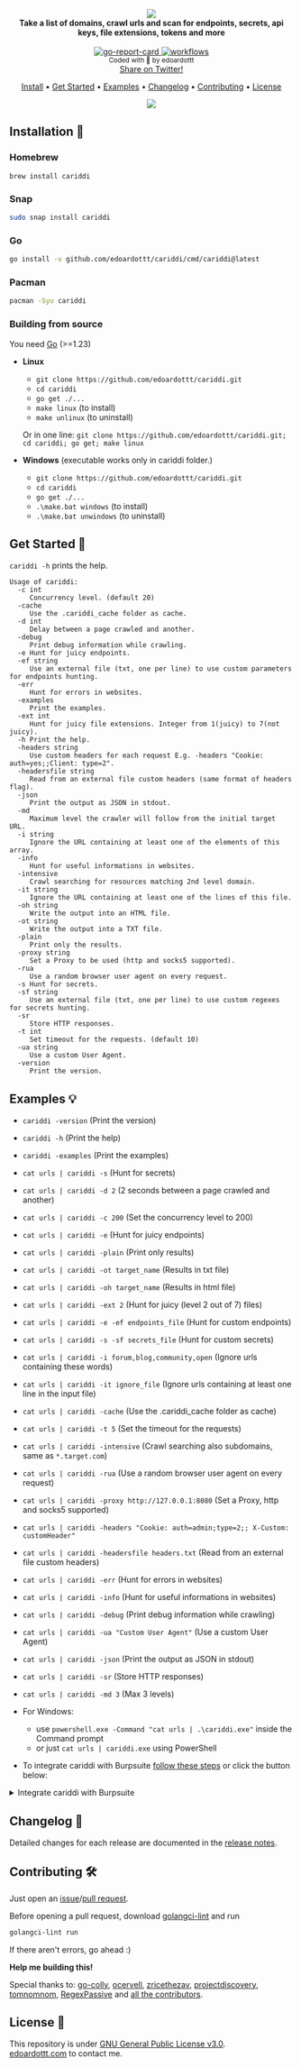 <p align="center">
  <img src="https://github.com/edoardottt/images/blob/main/cariddi/logo.png"><br>
  <b>Take a list of domains, crawl urls and scan for endpoints, secrets, api keys, file extensions, tokens and more</b><br>
  <br>
  <!-- go-report-card -->
  <a href="https://goreportcard.com/report/github.com/edoardottt/cariddi">
    <img src="https://goreportcard.com/badge/github.com/edoardottt/cariddi" alt="go-report-card" />
  </a>
  <!-- workflows -->
  <a href="https://github.com/edoardottt/cariddi/actions">
    <img src="https://github.com/edoardottt/cariddi/workflows/Go/badge.svg?branch=main" alt="workflows" />
  </a>
  <br>
  <sub>
    Coded with 💙 by edoardottt
  </sub>
  <br>
  <!--Tweet button-->
  <a href="https://twitter.com/intent/tweet?url=https://github.com/edoardottt/cariddi&text=Take%20a%20list%20of%20domains,%20crawl%20urls%20and%20scan%20for%20endpoints,%20secrets,%20api%20keys,%20file%20extensions,%20tokens%20and%20more...%20%23network%20%23security%20%23infosec%20%23oss%20%23github%20%23bugbounty%20%23linux" target="_blank">Share on Twitter!
  </a>
</p>
<p align="center">
  <a href="#installation-">Install</a> •
  <a href="#get-started-">Get Started</a> •
  <a href="#examples-">Examples</a> •
  <a href="#changelog-">Changelog</a> •
  <a href="#contributing-">Contributing</a> •
  <a href="#license-">License</a>
</p>

<!--[![asciicast](https://asciinema.org/a/415989.svg)](https://asciinema.org/a/415989)-->

<p align="center">
  <img src="https://github.com/edoardottt/images/blob/main/cariddi/cariddi.gif">
</p>

Installation 📡
----------

### Homebrew

```
brew install cariddi
```

### Snap

```bash
sudo snap install cariddi
```

### Go

```bash
go install -v github.com/edoardottt/cariddi/cmd/cariddi@latest
```

### Pacman

```bash
pacman -Syu cariddi
```

### Building from source

You need [Go](https://go.dev/) (>=1.23)

- **Linux**

  - `git clone https://github.com/edoardottt/cariddi.git`
  - `cd cariddi`
  - `go get ./...`
  - `make linux` (to install)
  - `make unlinux` (to uninstall)

  Or in one line: `git clone https://github.com/edoardottt/cariddi.git; cd cariddi; go get; make linux`

- **Windows** (executable works only in cariddi folder.)

  - `git clone https://github.com/edoardottt/cariddi.git`
  - `cd cariddi`
  - `go get ./...`
  - `.\make.bat windows` (to install)
  - `.\make.bat unwindows` (to uninstall)

Get Started 🎉
----------

`cariddi -h` prints the help.

```
Usage of cariddi:
  -c int
     Concurrency level. (default 20)
  -cache
     Use the .cariddi_cache folder as cache.
  -d int
     Delay between a page crawled and another.
  -debug
     Print debug information while crawling.
  -e Hunt for juicy endpoints.
  -ef string
     Use an external file (txt, one per line) to use custom parameters for endpoints hunting.
  -err
     Hunt for errors in websites.
  -examples
     Print the examples.
  -ext int
     Hunt for juicy file extensions. Integer from 1(juicy) to 7(not juicy).
  -h Print the help.
  -headers string
     Use custom headers for each request E.g. -headers "Cookie: auth=yes;;Client: type=2".
  -headersfile string
     Read from an external file custom headers (same format of headers flag).
  -json
     Print the output as JSON in stdout.
  -md
     Maximum level the crawler will follow from the initial target URL.
  -i string
     Ignore the URL containing at least one of the elements of this array.
  -info
     Hunt for useful informations in websites.
  -intensive
     Crawl searching for resources matching 2nd level domain.
  -it string
     Ignore the URL containing at least one of the lines of this file.
  -oh string
     Write the output into an HTML file.
  -ot string
     Write the output into a TXT file.
  -plain
     Print only the results.
  -proxy string
     Set a Proxy to be used (http and socks5 supported).
  -rua
     Use a random browser user agent on every request.
  -s Hunt for secrets.
  -sf string
     Use an external file (txt, one per line) to use custom regexes for secrets hunting.
  -sr
     Store HTTP responses.
  -t int
     Set timeout for the requests. (default 10)
  -ua string
     Use a custom User Agent.
  -version
     Print the version.
```

Examples 💡
----------

- `cariddi -version` (Print the version)
- `cariddi -h` (Print the help)
- `cariddi -examples` (Print the examples)
- `cat urls | cariddi -s` (Hunt for secrets)
- `cat urls | cariddi -d 2` (2 seconds between a page crawled and another)
- `cat urls | cariddi -c 200` (Set the concurrency level to 200)
- `cat urls | cariddi -e` (Hunt for juicy endpoints)
- `cat urls | cariddi -plain` (Print only results)
- `cat urls | cariddi -ot target_name` (Results in txt file)
- `cat urls | cariddi -oh target_name` (Results in html file)
- `cat urls | cariddi -ext 2` (Hunt for juicy (level 2 out of 7) files)
- `cat urls | cariddi -e -ef endpoints_file` (Hunt for custom endpoints)
- `cat urls | cariddi -s -sf secrets_file` (Hunt for custom secrets)
- `cat urls | cariddi -i forum,blog,community,open` (Ignore urls containing these words)
- `cat urls | cariddi -it ignore_file` (Ignore urls containing at least one line in the input file)
- `cat urls | cariddi -cache` (Use the .cariddi_cache folder as cache)
- `cat urls | cariddi -t 5` (Set the timeout for the requests)
- `cat urls | cariddi -intensive` (Crawl searching also subdomains, same as `*.target.com`)
- `cat urls | cariddi -rua` (Use a random browser user agent on every request)
- `cat urls | cariddi -proxy http://127.0.0.1:8080` (Set a Proxy, http and socks5 supported)
- `cat urls | cariddi -headers "Cookie: auth=admin;type=2;; X-Custom: customHeader"`
- `cat urls | cariddi -headersfile headers.txt` (Read from an external file custom headers)
- `cat urls | cariddi -err` (Hunt for errors in websites)
- `cat urls | cariddi -info` (Hunt for useful informations in websites)
- `cat urls | cariddi -debug` (Print debug information while crawling)
- `cat urls | cariddi -ua "Custom User Agent"` (Use a custom User Agent)
- `cat urls | cariddi -json` (Print the output as JSON in stdout)
- `cat urls | cariddi -sr` (Store HTTP responses)
- `cat urls | cariddi -md 3` (Max 3 levels)

- For Windows:
  - use `powershell.exe -Command "cat urls | .\cariddi.exe"` inside the Command prompt
  - or just `cat urls | cariddi.exe` using PowerShell

- To integrate cariddi with Burpsuite [follow these steps](https://github.com/edoardottt/cariddi/wiki/BurpSuite-Integration) or click the button below:

<details>
  <summary>Integrate cariddi with Burpsuite</summary>

   Normally you use Burpsuite within your browser, so you just have to trust the burpsuite's certificate in the browser and you're done.  
   In order to use cariddi with the BurpSuite proxy you should do some steps further.  

   If you try to use cariddi with the option `-proxy http://127.0.0.1:8080` you will find this error in the burpsuite error log section:  

   ```bash
   Received fatal alert: bad_certificate (or something similar related to the certificate).
   ```

   To make cariddi working fine with Burpsuite you have also to trust the certificate within your entire pc, not just only the browser. These are the steps you have to follow:

   Go to Proxy tab in Bupsuite, then Options. Click on the CA Certificate button and export Certificate in DER format  

   ```bash
   openssl x509 -in burp.der -inform DER -out burp.pem -outform PEM
   sudo chown root:root burp.pem
   sudo chmod 644 burp.pem
   sudo cp burp.pem /usr/local/share/ca-certificates/
   sudo c_rehash
   cd /etc/ssl/certs/
   sudo ln -s /usr/local/share/ca-certificates/burp.pem
   sudo c_rehash .
   ```

   Source: Trust Burp Proxy certificate in Debian/Ubuntu  

   After these steps, in order to use cariddi with Burpsuite you have to:  

   1. Open Burpsuite, making sure that the proxy is listening.  
   2. Use cariddi with the flag `-proxy http://127.0.0.1:8080`.  
   3. You will see that requests and responses will be logged in Burpsuite.

</details>

Changelog 📌
-------

Detailed changes for each release are documented in the [release notes](https://github.com/edoardottt/cariddi/releases).

Contributing 🛠
-------

Just open an [issue](https://github.com/edoardottt/cariddi/issues)/[pull request](https://github.com/edoardottt/cariddi/pulls).

Before opening a pull request, download [golangci-lint](https://golangci-lint.run/usage/install/) and run

```bash
golangci-lint run
```

If there aren't errors, go ahead :)

**Help me building this!**

Special thanks to: [go-colly](http://go-colly.org/), [ocervell](https://github.com/ocervell), [zricethezav](https://github.com/gitleaks/gitleaks/blob/master/config/gitleaks.toml), [projectdiscovery](https://github.com/projectdiscovery/nuclei-templates/tree/master/file/keys), [tomnomnom](https://github.com/tomnomnom/gf/tree/master/examples), [RegexPassive](https://github.com/hahwul/RegexPassive) and [all the contributors](https://github.com/edoardottt/cariddi/wiki/Contributors).

License 📝
-------

This repository is under [GNU General Public License v3.0](https://github.com/edoardottt/cariddi/blob/main/LICENSE).  
[edoardottt.com](https://edoardottt.com/) to contact me.
